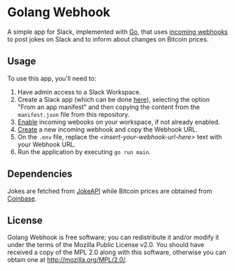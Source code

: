 # Golang Webhook

A simple app for Slack, implemented with [Go](https://go.dev/), that uses [incoming webhooks](https://api.slack.com/messaging/webhooks) to post jokes on Slack and to inform about changes on Bitcoin prices.

## Usage

To use this app, you'll need to:

1. Have admin access to a Slack Workspace.
2. Create a Slack app (which can be done [here](https://api.slack.com/apps/new)), selecting the option "From an app manifest" and then copying the content from the `manifest.json` file from this repository.
3. [Enable](https://api.slack.com/messaging/webhooks#enable_webhooks) incoming webooks on your workspace, if not already enabled.
4. [Create](https://api.slack.com/messaging/webhooks#create_a_webhook) a new incoming webhook and copy the Webhook URL.
5. On the `.env` file, replace the _\<insert-your-webhook-url-here\>_ text with your Webhook URL.
6. Run the application by executing `go run main`.

## Dependencies

Jokes are fetched from [JokeAPI](https://sv443.net/jokeapi/v2/) while Bitcoin prices are obtained from [Coinbase](https://docs.cloud.coinbase.com/exchange/).

## License

Golang Webhook is free software; you can redistribute it and/or modify it under the terms of the Mozilla Public License v2.0. You should have received a copy of the MPL 2.0 along with this software, otherwise you can obtain one at http://mozilla.org/MPL/2.0/.

